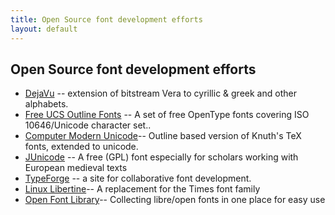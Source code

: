 ```yaml
---
title: Open Source font development efforts
layout: default
---
```



Open Source font development efforts
------------------------------------

-   [DejaVu](http://dejavu.sf.net/) -- extension of bitstream Vera to
    cyrillic & greek and other alphabets.
-   [Free UCS Outline
    Fonts](http://savannah.nongnu.org/projects/freefont/) -- A set of
    free OpenType fonts covering ISO 10646/Unicode character set..
-   [Computer Modern
    Unicode](http://canopus.iacp.dvo.ru/~panov/cm-unicode/)-- Outline
    based version of Knuth's TeX fonts, extended to unicode.
-   [JUnicode](http://www.engl.virginia.edu/OE/junicode/junicode.html)
    -- A free (GPL) font especially for scholars working with European
    medieval texts
-   [TypeForge](http://www.typeforge.net/) -- a site for collaborative
    font development.
-   [Linux Libertine](http://linuxlibertine.sourceforge.net/)-- A
    replacement for the Times font family
-   [Open Font Library](http://www.openfontlibrary.org/)-- Collecting
    libre/open fonts in one place for easy use
